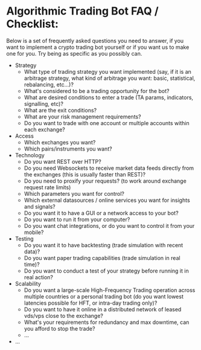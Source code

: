 # Algorithmic Trading Bot FAQ / Checklist:

Below is a set of frequently asked questions you need to answer, if you want to implement a crypto trading bot yourself or if you want us to make one for you. Try being as specific as you possibly can.

- Strategy
  - What type of trading strategy you want implemented (say, if it is an arbitrage strategy, what kind of arbitrage you want: basic, statistical, rebalancing, etc...)?
  - What's considered to be a trading opportunity for the bot?
  - What are desired conditions to enter a trade (TA params, indicators, signalling, etc)?
  - What are the exit conditions?
  - What are your risk management requirements?
  - Do you want to trade with one account or multiple accounts within each exchange?
- Access
  - Which exchanges you want?
  - Which pairs/instruments you want?
- Technology
  - Do you want REST over HTTP?
  - Do you need Websockets to receive market data feeds directly from the exchanges (this is usually faster than REST)?
  - Do you need to proxify your requests? (to work around exchange request rate limits)
  - Which parameters you want for control?
  - Which external datasources / online services you want for insights and signals?
  - Do you want it to have a GUI or a network access to your bot?
  - Do you want to run it from your computer?
  - Do you want chat integrations, or do you want to control it from your mobile?
- Testing
  - Do you want it to have backtesting (trade simulation with recent data)?
  - Do you want paper trading capabilities (trade simulation in real time)?
  - Do you want to conduct a test of your strategy before running it in real action?
- Scalability
  - Do you want a large-scale High-Frequency Trading operation across multiple countries or a personal trading bot (do you want lowest latencies possible for HFT, or intra-day trading only)?
  - Do you want to have it online in a distributed network of leased vds/vps close to the exchange?
  - What's your requirements for redundancy and max downtime, can you afford to stop the trade?
  - ...
- ...